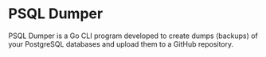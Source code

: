 # PSQL Dumper

PSQL Dumper is a Go CLI program developed to create dumps (backups) of your PostgreSQL databases and upload them to a GitHub repository.
